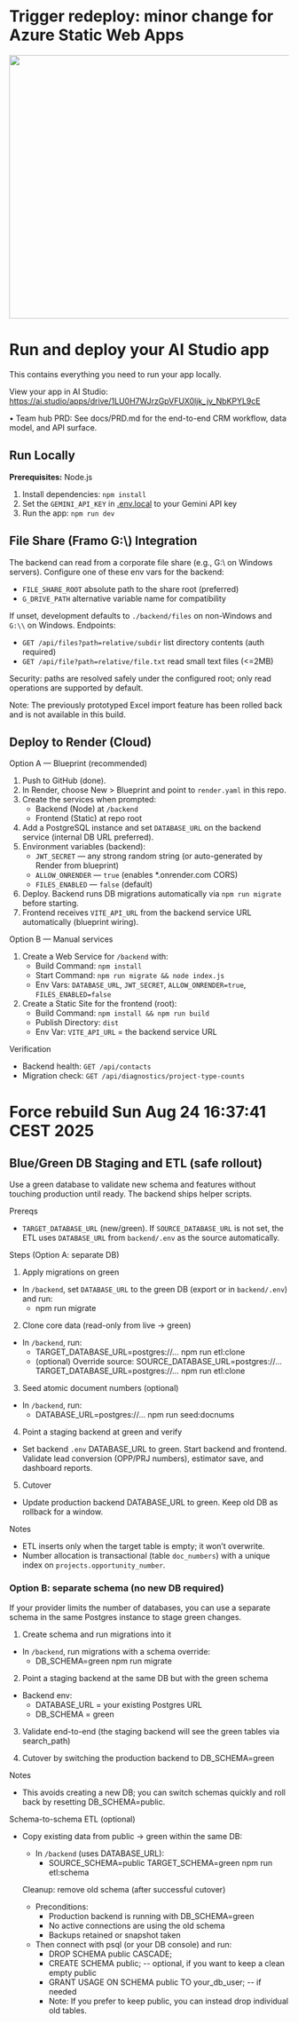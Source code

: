 # Trigger redeploy: minor change for Azure Static Web Apps
<div align="center">
<img width="1200" height="475" alt="GHBanner" src="https://github.com/user-attachments/assets/0aa67016-6eaf-458a-adb2-6e31a0763ed6" />
</div>

# Run and deploy your AI Studio app

This contains everything you need to run your app locally.

View your app in AI Studio: https://ai.studio/apps/drive/1LU0H7WJrzGpVFUX0ljk_jv_NbKPYL9cE

• Team hub PRD: See docs/PRD.md for the end-to-end CRM workflow, data model, and API surface.

## Run Locally

**Prerequisites:**  Node.js

1. Install dependencies:
   `npm install`
2. Set the `GEMINI_API_KEY` in [.env.local](.env.local) to your Gemini API key
3. Run the app:
   `npm run dev`

## File Share (Framo G:\\) Integration

The backend can read from a corporate file share (e.g., G:\\ on Windows servers). Configure one of these env vars for the backend:

- `FILE_SHARE_ROOT` absolute path to the share root (preferred)
- `G_DRIVE_PATH` alternative variable name for compatibility

If unset, development defaults to `./backend/files` on non-Windows and `G:\\` on Windows. Endpoints:

- `GET /api/files?path=relative/subdir` list directory contents (auth required)
- `GET /api/file?path=relative/file.txt` read small text files (<=2MB)

Security: paths are resolved safely under the configured root; only read operations are supported by default.

Note: The previously prototyped Excel import feature has been rolled back and is not available in this build.

## Deploy to Render (Cloud)

Option A — Blueprint (recommended)

1. Push to GitHub (done).
2. In Render, choose New > Blueprint and point to `render.yaml` in this repo.
3. Create the services when prompted:
   - Backend (Node) at `/backend`
   - Frontend (Static) at repo root
4. Add a PostgreSQL instance and set `DATABASE_URL` on the backend service (internal DB URL preferred). 
5. Environment variables (backend):
   - `JWT_SECRET` — any strong random string (or auto-generated by Render from blueprint)
   - `ALLOW_ONRENDER` — `true` (enables *.onrender.com CORS)
   - `FILES_ENABLED` — `false` (default)
6. Deploy. Backend runs DB migrations automatically via `npm run migrate` before starting.
7. Frontend receives `VITE_API_URL` from the backend service URL automatically (blueprint wiring).

Option B — Manual services

1. Create a Web Service for `/backend` with:
   - Build Command: `npm install`
   - Start Command: `npm run migrate && node index.js`
   - Env Vars: `DATABASE_URL`, `JWT_SECRET`, `ALLOW_ONRENDER=true`, `FILES_ENABLED=false`
2. Create a Static Site for the frontend (root):
   - Build Command: `npm install && npm run build`
   - Publish Directory: `dist`
   - Env Var: `VITE_API_URL` = the backend service URL

Verification

- Backend health: `GET /api/contacts`
- Migration check: `GET /api/diagnostics/project-type-counts`
# Force rebuild Sun Aug 24 16:37:41 CEST 2025

## Blue/Green DB Staging and ETL (safe rollout)

Use a green database to validate new schema and features without touching production until ready. The backend ships helper scripts.

Prereqs

- `TARGET_DATABASE_URL` (new/green). If `SOURCE_DATABASE_URL` is not set, the ETL uses `DATABASE_URL` from `backend/.env` as the source automatically.

Steps (Option A: separate DB)

1) Apply migrations on green

- In `/backend`, set `DATABASE_URL` to the green DB (export or in `backend/.env`) and run:
   - npm run migrate

2) Clone core data (read-only from live → green)

- In `/backend`, run:
   - TARGET_DATABASE_URL=postgres://… npm run etl:clone
   - (optional) Override source: SOURCE_DATABASE_URL=postgres://… TARGET_DATABASE_URL=postgres://… npm run etl:clone

3) Seed atomic document numbers (optional)

- In `/backend`, run:
   - DATABASE_URL=postgres://… npm run seed:docnums

4) Point a staging backend at green and verify

- Set backend `.env` DATABASE_URL to green. Start backend and frontend. Validate lead conversion (OPP/PRJ numbers), estimator save, and dashboard reports.

5) Cutover

- Update production backend DATABASE_URL to green. Keep old DB as rollback for a window.

Notes

- ETL inserts only when the target table is empty; it won’t overwrite.
- Number allocation is transactional (table `doc_numbers`) with a unique index on `projects.opportunity_number`.

### Option B: separate schema (no new DB required)

If your provider limits the number of databases, you can use a separate schema in the same Postgres instance to stage green changes.

1) Create schema and run migrations into it

- In `/backend`, run migrations with a schema override:
   - DB_SCHEMA=green npm run migrate

2) Point a staging backend at the same DB but with the green schema

- Backend env:
   - DATABASE_URL = your existing Postgres URL
   - DB_SCHEMA = green

3) Validate end-to-end (the staging backend will see the green tables via search_path)

4) Cutover by switching the production backend to DB_SCHEMA=green

Notes

- This avoids creating a new DB; you can switch schemas quickly and roll back by resetting DB_SCHEMA=public.

Schema-to-schema ETL (optional)

- Copy existing data from public → green within the same DB:
   - In `/backend` (uses DATABASE_URL):
      - SOURCE_SCHEMA=public TARGET_SCHEMA=green npm run etl:schema

   Cleanup: remove old schema (after successful cutover)

   - Preconditions:
      - Production backend is running with DB_SCHEMA=green
      - No active connections are using the old schema
      - Backups retained or snapshot taken
   - Then connect with psql (or your DB console) and run:
      - DROP SCHEMA public CASCADE;
      - CREATE SCHEMA public; -- optional, if you want to keep a clean empty public
      - GRANT USAGE ON SCHEMA public TO your_db_user; -- if needed
      - Note: If you prefer to keep public, you can instead drop individual old tables.
